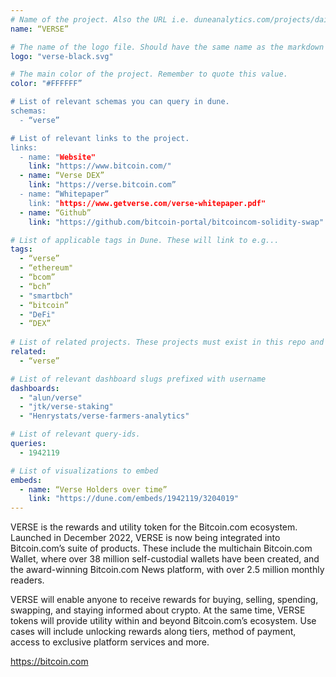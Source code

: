 ```yaml
---
# Name of the project. Also the URL i.e. duneanalytics.com/projects/dai.
name: “VERSE” 

# The name of the logo file. Should have the same name as the markdown file.
logo: "verse-black.svg"

# The main color of the project. Remember to quote this value.
color: "#FFFFFF”

# List of relevant schemas you can query in dune.
schemas: 
  - “verse”

# List of relevant links to the project.
links:
  - name: "Website"
    link: "https://www.bitcoin.com/"
  - name: “Verse DEX”
    link: "https://verse.bitcoin.com”
  - name: “Whitepaper”
    link: "https://www.getverse.com/verse-whitepaper.pdf"
  - name: “Github”
    link: "https://github.com/bitcoin-portal/bitcoincom-solidity-swap"

# List of applicable tags in Dune. These will link to e.g...
tags:
  - “verse”
  - “ethereum"
  - “bcom”
  - “bch”
  - "smartbch"
  - “bitcoin”
  - "DeFi"
  - “DEX” 
  
# List of related projects. These projects must exist in this repo and the name...
related: 
  - “verse” 

# List of relevant dashboard slugs prefixed with username
dashboards:
  - "alun/verse"
  - "jtk/verse-staking"
  - "Henrystats/verse-farmers-analytics"

# List of relevant query-ids.
queries:
  - 1942119

# List of visualizations to embed
embeds:
  - name: “Verse Holders over time”
    link: "https://dune.com/embeds/1942119/3204019" 
---
```


VERSE is the rewards and utility token for the Bitcoin.com ecosystem. Launched in December 2022, VERSE is now being integrated into Bitcoin.com’s suite of products. These include the multichain Bitcoin.com Wallet, where over 38 million self-custodial wallets have been created, and the award-winning Bitcoin.com News platform, with over 2.5 million monthly readers.

VERSE will enable anyone to receive rewards for buying, selling, spending, swapping, and staying informed about crypto. At the same time, VERSE tokens will provide utility within and beyond Bitcoin.com’s ecosystem. Use cases will include unlocking rewards along tiers, method of payment, access to exclusive platform services and more.

https://bitcoin.com